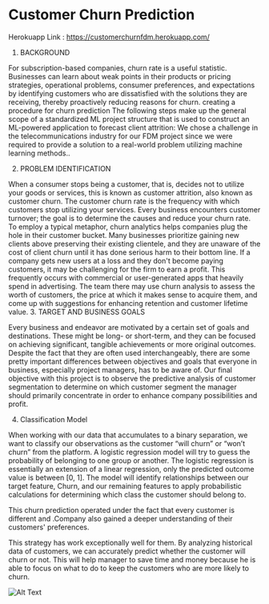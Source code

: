 # **Customer Churn Prediction**

Herokuapp Link : https://customerchurnfdm.herokuapp.com/

1.	BACKGROUND

For subscription-based companies, churn rate is a useful statistic. Businesses can learn about weak points in their products or pricing strategies, operational problems, consumer preferences, and expectations by identifying customers who are dissatisfied with the solutions they are receiving, thereby proactively reducing reasons for churn.
creating a procedure for churn prediction The following steps make up the general scope of a standardized ML project structure that is used to construct an ML-powered application to forecast client attrition:
We chose a challenge in the telecommunications industry for our FDM project since we were required to provide a solution to a real-world problem utilizing machine learning methods..


2.	PROBLEM IDENTIFICATION

When a consumer stops being a customer, that is, decides not to utilize your goods or services, this is known as customer attrition, also known as customer churn. The customer churn rate is the frequency with which customers stop utilizing your services. Every business encounters customer turnover; the goal is to determine the causes and reduce your churn rate.
To employ a typical metaphor, churn analytics helps companies plug the hole in their customer bucket. Many businesses prioritize gaining new clients above preserving their existing clientele, and they are unaware of the cost of client churn until it has done serious harm to their bottom line. If a company gets new users at a loss and they don't become paying customers, it may be challenging for the firm to earn a profit. This frequently occurs with commercial or user-generated apps that heavily spend in advertising. The team there may use churn analysis to assess the worth of customers, the price at which it makes sense to acquire them, and come up with suggestions for enhancing retention and customer lifetime value. 
3.	TARGET AND BUSINESS GOALS

Every business and endeavor are motivated by a certain set of goals and destinations. These might be long- or short-term, and they can be focused on achieving significant, tangible achievements or more original outcomes. Despite the fact that they are often used interchangeably, there are some pretty important differences between objectives and goals that everyone in business, especially project managers, has to be aware of. Our final objective with this project is to observe the predictive analysis of customer segmentation to determine on which customer segment the manager should primarily concentrate in order to enhance company possibilities and profit.

4.	Classification Model

When working with our data that accumulates to a binary separation, we want to classify our observations as the customer “will churn” or “won’t churn” from the platform. A logistic regression model will try to guess the probability of belonging to one group or another. The logistic regression is essentially an extension of a linear regression, only the predicted outcome value is between [0, 1]. The model will identify relationships between our target feature, Churn, and our remaining features to apply probabilistic calculations for determining which class the customer should belong to. 

This churn prediction operated under the fact that every customer is different and .Company also gained a deeper understanding of their customers' preferences.

This strategy has work exceptionally well for them. By analyzing historical data of customers, we can accurately predict whether the customer will churn or not. This will help manager to save time and money because he is able to focus on what to do to keep the customers who are more likely to churn.


![Alt Text](streamlit-app.gif)
